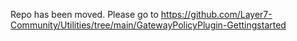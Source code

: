 Repo has been moved. Please go to https://github.com/Layer7-Community/Utilities/tree/main/GatewayPolicyPlugin-Gettingstarted
